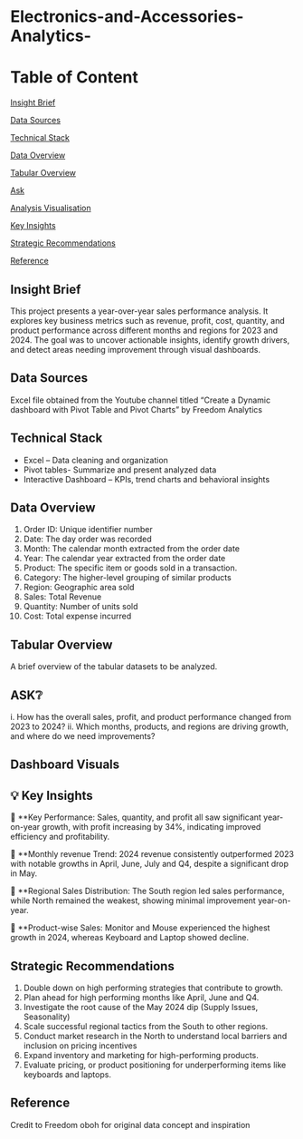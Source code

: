# Electronics-and-Accessories-Analytics-

# Table of Content

[Insight Brief](#insight-brief)

[Data Sources](#data-sources)

[Technical Stack](#tools-used)

[Data Overview](#data-overview) 

[Tabular Overview](#tabular-overview) 

[Ask](#ask)

[Analysis Visualisation](#analysis-visualisation)

[Key Insights](#key-insights)

[Strategic Recommendations](#strategic-recommendations)

[Reference](#reference)

## Insight Brief

This project presents a year-over-year sales performance analysis. It explores key business metrics such as revenue, profit, cost, quantity, and product performance across different months and regions for 2023 and 2024. The goal was to uncover actionable insights, identify growth drivers, and detect areas needing improvement through visual dashboards.

## Data Sources

Excel file obtained from the Youtube channel titled “Create a Dynamic dashboard with Pivot Table and Pivot Charts” by Freedom Analytics

## Technical Stack
- Excel – Data cleaning and organization 
- Pivot tables- Summarize and present analyzed data
- Interactive Dashboard – KPIs, trend charts and behavioral insights

## Data Overview

1. Order ID: Unique identifier number 
2. Date: The day order was recorded
3. Month: The calendar month extracted from the order date
4. Year: The calendar year extracted from the order date
5. Product: The specific item or goods sold in a transaction. 
6. Category: The higher-level grouping of similar products
7. Region: Geographic area sold
8. Sales: Total Revenue
9. Quantity: Number of units sold
10. Cost: Total expense incurred 

## Tabular Overview 

A brief overview of the tabular datasets to be analyzed.

## ASK❔

i.	How has the overall sales, profit, and product performance changed from 2023 to 2024?
ii.  Which months, products, and regions are driving growth, and where do we need improvements?

 ## Dashboard Visuals 


## 💡 Key Insights

🔹 **Key Performance:
Sales, quantity, and profit all saw significant year-on-year growth, with profit increasing by 34%, indicating improved efficiency and profitability. 

🔹 **Monthly revenue Trend:
2024 revenue consistently outperformed 2023 with notable growths in April, June, July and Q4, despite a significant drop in May. 

🔹 **Regional Sales Distribution:
The South region led sales performance, while North remained the weakest, showing minimal improvement year-on-year.

🔹 **Product-wise Sales:
Monitor and Mouse experienced the highest growth in 2024, whereas Keyboard and Laptop showed decline. 

## Strategic Recommendations

1.	Double down on high performing strategies that contribute to growth.
2.	 Plan ahead for high performing months like April, June and Q4. 
3.	Investigate the root cause of the May 2024 dip (Supply Issues, Seasonality)
4.	Scale successful regional tactics from the South to other regions. 
5.	Conduct market research in the North to understand local barriers and inclusion on pricing incentives 
6.	Expand inventory and marketing for high-performing products. 
7.	Evaluate pricing, or product positioning for underperforming items like keyboards and laptops. 

## Reference
Credit to Freedom oboh for original data concept and inspiration  


      
